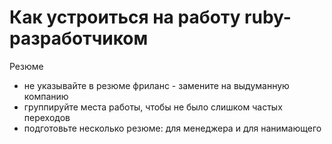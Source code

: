 # Как устроиться на работу ruby-разработчиком

Резюме
- не указывайте в резюме фриланс - замените на выдуманную компанию
- группируйте места работы, чтобы не было слишком частых переходов
- подготовьте несколько резюме: для менеджера и для нанимающего
